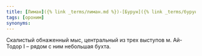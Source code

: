 ```yaml
---
title: [Лиман]({% link _terms/лиман.md %})-[Бурун]({% link _terms/бурун.md %})
tags: [ороним]
synonyms:
---
```


Скалистый обнаженный мыс, центральный из трех выступов м. Ай-Тодор I – рядом с
ним небольшая бухта.
